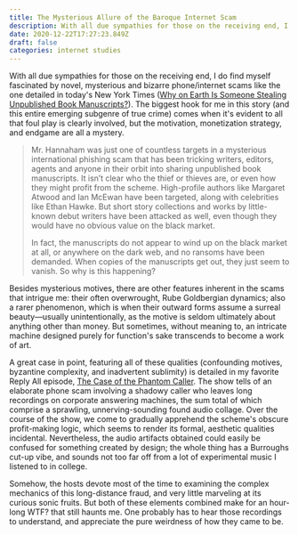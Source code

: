 ```yaml
---
title: The Mysterious Allure of the Baroque Internet Scam
description: With all due sympathies for those on the receiving end, I do find myself fascinated by novel, mysterious and bizarre phone/internet scams like the one detailed in today's New York Times.
date: 2020-12-22T17:27:23.849Z
draft: false
categories: internet studies
---
```

With all due sympathies for those on the receiving end, I do find myself fascinated by novel, mysterious and bizarre phone/internet scams like the one detailed in today's New York Times ([Why on Earth Is Someone Stealing Unpublished Book Manuscripts?](https://www.nytimes.com/2020/12/21/books/publishing-manuscripts-phishing-scam.html?referringSource=articleShare)). The biggest hook for me in this story (and this entire emerging subgenre of true crime) comes when it's evident to all that foul play is clearly involved, but the motivation, monetization strategy, and endgame are all a mystery.

> Mr. Hannaham was just one of countless targets in a mysterious international phishing scam that has been tricking writers, editors, agents and anyone in their orbit into sharing unpublished book manuscripts. It isn’t clear who the thief or thieves are, or even how they might profit from the scheme. High-profile authors like Margaret Atwood and Ian McEwan have been targeted, along with celebrities like Ethan Hawke. But short story collections and works by little-known debut writers have been attacked as well, even though they would have no obvious value on the black market.
>
> In fact, the manuscripts do not appear to wind up on the black market at all, or anywhere on the dark web, and no ransoms have been demanded. When copies of the manuscripts get out, they just seem to vanish. So why is this happening?

Besides mysterious motives, there are other features inherent in the scams that intrigue me: their often overwrought, Rube Goldbergian dynamics; also a rarer phenomenon, which is when their outward forms assume a surreal beauty—usually unintentionally, as the motive is seldom ultimately about anything other than money. But sometimes, without meaning to, an intricate machine designed purely for function's sake transcends to become a work of art.

A great case in point, featuring all of these qualities (confounding motives, byzantine complexity, and inadvertent sublimity) is detailed in my favorite Reply All episode, [The Case of the Phantom Caller](https://gimletmedia.com/shows/reply-all/n8ho3a). The show tells of an elaborate phone scam involving a shadowy caller who leaves long recordings on corporate answering machines, the sum total of which comprise a sprawling, unnerving-sounding found audio collage. Over the course of the show, we come to gradually apprehend the scheme's obscure profit-making logic, which seems to render its formal, aesthetic qualities incidental. Nevertheless, the audio artifacts obtained could easily be confused for something created by design; the whole thing has a Burroughs cut-up vibe, and sounds not too far off from a lot of experimental music I listened to in college. 

Somehow, the hosts devote most of the time to examining the complex mechanics of this long-distance fraud, and very little marveling at its curious sonic fruits. But both of these elements combined make for an hour-long WTF? that still haunts me. One probably has to hear those recordings to understand, and appreciate the pure weirdness of how they came to be.